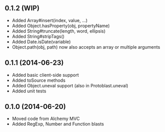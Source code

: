 ## 0.1.2 (WIP)

* Added Array#insert(index, value, ...)
* Added Object.hasProperty(obj, propertyName)
* Added String#truncate(length, word, ellipsis)
* Added String#stripTags()
* Added Date.isDate(variable)
* Object.path(obj, path) now also accepts an array or multiple arguments

## 0.1.1 (2014-06-23)

* Added basic client-side support
* Added toSource methods
* Added Object.uneval support (also in Protoblast.uneval)
* Added unit tests

## 0.1.0 (2014-06-20)

* Moved code from Alchemy MVC
* Added RegExp, Number and Function blasts